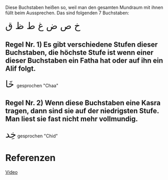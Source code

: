Diese Buchstaben heißen so, weil man den gesamten Mundraum mit ihnen füllt beim Aussprechen. Das sind folgenden 7 Buchstaben:

<span style="font-size: 22pt">خ ص ض غ ط ظ ق </span>

## Regel Nr. 1) Es gibt verschiedene Stufen dieser Buchstaben, die höchste Stufe ist wenn einer dieser Buchstaben ein Fatha hat oder auf ihn ein Alif folgt.

<span style="font-size: 22pt">خَا </span>
gesprochen "Chaa"

## Regel Nr. 2) Wenn diese Buchstaben eine Kasra tragen, dann sind sie auf der niedrigsten Stufe. Man liest sie fast nicht mehr vollmundig.

<span style="font-size: 22pt">خِد</span>
gesprochen "Chid"

# Referenzen
[Video](https://www.youtube.com/watch?v=hGET_KnI1gk)
